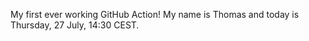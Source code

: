 My first ever working GitHub Action!
My name is Thomas and today is Thursday, 27 July, 14:30 CEST. 
